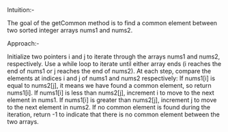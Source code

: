Intuition:-

The goal of the getCommon method is to find a common element between two sorted integer arrays nums1 and nums2.

Approach:-

Initialize two pointers i and j to iterate through the arrays nums1 and nums2, respectively.
Use a while loop to iterate until either array ends (i reaches the end of nums1 or j reaches the end of nums2).
At each step, compare the elements at indices i and j of nums1 and nums2 respectively:
     If nums1[i] is equal to nums2[j], it means we have found a common element, so return nums1[i].
     If nums1[i] is less than nums2[j], increment i to move to the next element in nums1.
     If nums1[i] is greater than nums2[j], increment j to move to the next element in nums2.
If no common element is found during the iteration, return -1 to indicate that there is no common element between the two arrays.
